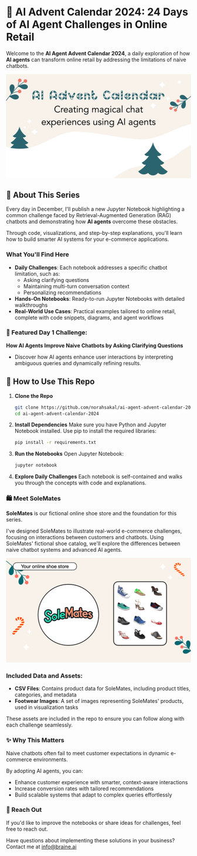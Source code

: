 # 🎄 AI Advent Calendar 2024: 24 Days of AI Agent Challenges in Online Retail

Welcome to the **AI Agent Advent Calendar 2024**, a daily exploration of how **AI agents** can transform online retail by addressing the limitations of naive chatbots.

![AI Agent Advent Calendar](images/cover.png)

## 📖 About This Series

Every day in December, I'll publish a new Jupyter Notebook highlighting a common challenge faced by Retrieval-Augmented Generation (RAG) chatbots and demonstrating how **AI agents** overcome these obstacles.  

Through code, visualizations, and step-by-step explanations, you'll learn how to build smarter AI systems for your e-commerce applications.

### What You'll Find Here
- **Daily Challenges**: Each notebook addresses a specific chatbot limitation, such as:
  - Asking clarifying questions
  - Maintaining multi-turn conversation context
  - Personalizing recommendations
- **Hands-On Notebooks**: Ready-to-run Jupyter Notebooks with detailed walkthroughs
- **Real-World Use Cases**: Practical examples tailored to online retail, complete with code snippets, diagrams, and agent workflows

### 🌟 Featured Day 1 Challenge:
**How AI Agents Improve Naive Chatbots by Asking Clarifying Questions**  
- Discover how AI agents enhance user interactions by interpreting ambiguous queries and dynamically refining results.

## 🚀 How to Use This Repo

1. **Clone the Repo**
    ```bash
    git clone https://github.com/norahsakal/ai-agent-advent-calendar-2024.git
    cd ai-agent-advent-calendar-2024
    ```

2. **Install Dependencies**
Make sure you have Python and Jupyter Notebook installed. Use pip to install the required libraries:
    ```bash
    pip install -r requirements.txt
    ```

3. **Run the Notebooks**
Open Jupyter Notebook:
    ```bash
    jupyter notebook
    ```

4. **Explore Daily Challenges**
Each notebook is self-contained and walks you through the concepts with code and explanations.

### 🛍 Meet SoleMates

**SoleMates** is our fictional online shoe store and the foundation for this series.  

I've designed SoleMates to illustrate real-world e-commerce challenges, focusing on interactions between customers and chatbots. Using SoleMates' fictional shoe catalog, we'll explore the differences between naive chatbot systems and advanced AI agents.

![SoleMates is our fictional online shoe store](images/solemates.png "SoleMates is our fictional online shoe store")

### Included Data and Assets:
- **CSV Files**: Contains product data for SoleMates, including product titles, categories, and metadata
- **Footwear Images**: A set of images representing SoleMates' products, used in visualization tasks

These assets are included in the repo to ensure you can follow along with each challenge seamlessly.

### ✨ Why This Matters
Naive chatbots often fail to meet customer expectations in dynamic e-commerce environments. 

By adopting AI agents, you can:

- Enhance customer experience with smarter, context-aware interactions
- Increase conversion rates with tailored recommendations
- Build scalable systems that adapt to complex queries effortlessly

### 📩 Reach Out
If you'd like to improve the notebooks or share ideas for challenges, feel free to reach out.

Have questions about implementing these solutions in your business? Contact me at info@braine.ai